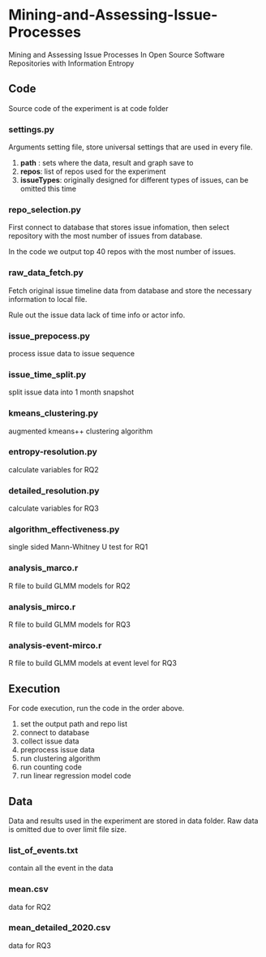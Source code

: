 # Mining-and-Assessing-Issue-Processes
Mining and Assessing Issue Processes In Open Source Software Repositories with Information Entropy

## Code
Source code of the experiment is at code folder
### settings.py
Arguments setting file, store universal settings that are used in every file.
1. **path** : sets where the data, result and graph save to
2. **repos**: list of repos used for the experiment
3. **issueTypes**: originally designed for different types of issues, can be omitted this time
   
### repo_selection.py
First connect to database that stores issue infomation, then select repository with the most number of issues from database.

In the code we output top 40 repos with the most number of issues.

### raw_data_fetch.py
Fetch original issue timeline data from database and store the necessary information to local file.

Rule out the issue data lack of time info or actor info.

### issue_prepocess.py
process issue data to issue sequence

### issue_time_split.py
split issue data into 1 month snapshot

### kmeans_clustering.py
augmented kmeans++ clustering algorithm

### entropy-resolution.py
calculate variables for RQ2

### detailed_resolution.py
calculate variables for RQ3

### algorithm_effectiveness.py
single sided Mann-Whitney U test for RQ1

### analysis_marco.r
R file to build GLMM models for RQ2

### analysis_mirco.r
R file to build GLMM models for RQ3

### analysis-event-mirco.r
R file to build GLMM models at event level for RQ3

## Execution
For code execution, run the code in the order above.
1. set the output path and repo list
2. connect to database
3. collect issue data
4. preprocess issue data
5. run clustering algorithm
6. run counting code
7. run linear regression model code
   
## Data
Data and results used in the experiment are stored in data folder. Raw data is omitted due to over limit file size. 
### list_of_events.txt
contain all the event in the data
### mean.csv
data for RQ2
### mean_detailed_2020.csv
data for RQ3
